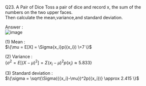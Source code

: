 Q23. A Pair of Dice Toss a pair of dice and record x, the sum of the numbers on the two upper faces.  
Then calculate the mean,variance,and standard deviation.

Answer :   
![image](https://github.com/user-attachments/assets/ab78e93f-7587-46bb-b766-e0b04089ba40)

(1) Mean :   
$\{\mu = E[X] = \Sigma{x_i}p({x_i})
\=7
\}$ 

(2) Variance :   
$\{\sigma^2 = E[({X-\mu})^2] =\Sigma({{x_i}-\mu})^2p({x_i})
\approx 5.833
\}$  

(3) Standard deviation :   
$\{\sigma = \sqrt{\Sigma({{x_i}-\mu})^2p({x_i})}
\approx 2.415
\}$

